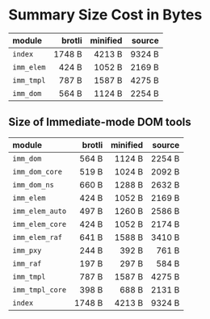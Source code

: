 # Summary Size Cost in Bytes

| module          |   brotli | minified |   source |
|:----------------|---------:|---------:|---------:|
| `index`         |   1748 B |   4213 B |   9324 B |
| `imm_elem`      |    424 B |   1052 B |   2169 B |
| `imm_tmpl`      |    787 B |   1587 B |   4275 B |
| `imm_dom`       |    564 B |   1124 B |   2254 B |


## Size of Immediate-mode DOM tools

| module          |   brotli | minified |   source |
|:----------------|---------:|---------:|---------:|
| `imm_dom`       |    564 B |   1124 B |   2254 B |
| `imm_dom_core`  |    519 B |   1024 B |   2092 B |
| `imm_dom_ns`    |    660 B |   1288 B |   2632 B |
| `imm_elem`      |    424 B |   1052 B |   2169 B |
| `imm_elem_auto` |    497 B |   1260 B |   2586 B |
| `imm_elem_core` |    424 B |   1052 B |   2174 B |
| `imm_elem_raf`  |    641 B |   1588 B |   3410 B |
| `imm_pxy`       |    244 B |    392 B |    761 B |
| `imm_raf`       |    197 B |    297 B |    584 B |
| `imm_tmpl`      |    787 B |   1587 B |   4275 B |
| `imm_tmpl_core` |    398 B |    688 B |   2131 B |
| `index`         |   1748 B |   4213 B |   9324 B |

